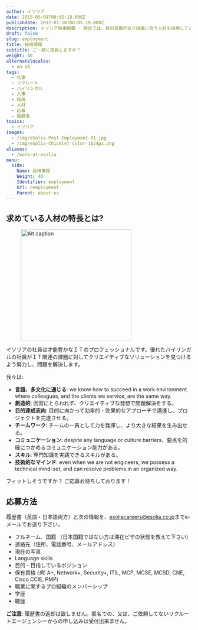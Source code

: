```yaml
---
author: イソリア
date: 2015-05-09T00:05:19.000Z
publishdate: 2012-01-10T00:05:19.000Z
description: イソリア採用情報 - 弊社では、目的意識があり組織に合う人材を採用しています。ぜひお問い合わせください。
draft: false
slug: employment
title: 採用情報
subtitle: ご一緒に成長しますか？
weight: 40
alternatelocales:
  - en-US
tags:
  - 仕事
  - リクルート
  - バイリンガル
  - 人事
  - 採用
  - 人材
  - 応募
  - 履歴書
topics:
  - イソリア
images:
  - /img/eSolia-Post-Employment-01.jpg
  - /img/eSolia-Chicklet-Color-1024px.png
aliases:
  - /work-at-esolia
menu:
  side:
    Name: 採用情報
    Weight: 40
    Identifier: employment
    Url: /employment
    Parent: about-us
---
```


## 求めている人材の特長とは?

<figure class="image-container">
<img class="materialboxed right responsive-img z-depth-1" width="300" data-caption="Team eSolia" alt="Alt caption" src="/img/eSolia-Post-Employment-01.jpg" >
</figure>

イソリアの社員は才能豊かなＩＴのプロフェッショナルです。優れたバイリンガルの社員がＩＴ関連の課題に対してクリエイティブなソリューションを見つけるよう努力し、問題を解決します。

我々は:

* **言語、多文化に通じる**: we know how to succeed in a work environment where colleagues, and the clients we service, are the same way.
* **創造的**: 因習にとらわれず、クリエイティブな発想で問題解決をする。
* **目的達成志向**: 目的に向かって効率的・効果的なアプローチで邁進し、プロジェクトを完遂させる。
* **チームワーク**: チームの一員として力を発揮し、より大きな結果を生み出せる。
* **コミュニケーション**: despite any language or culture barriers、要点を的確につかめるコミュニケーション能力がある。
* **スキル**: 専門知識を実践できるスキルがある。
* **技術的なマインド**: even when we are not engineers, we possess a technical mind-set, and can resolve problems in an organized way.

フィットしそうですか？ ご応募お待ちしております！

## 応募方法

履歴書（英語・日本語両方）と次の情報を、<esoliacareers@esolia.co.jp>までe-メールでお送り下さい。

* フルネーム、国籍 （日本国籍ではない方は滞在ビザの状態を教えて下さい）
* 連絡先（住所、電話番号、メールアドレス）
* 現在の写真
* Language skills
* 目的・目指しているポジション
* 保有資格 (_例:_ A+, Network+, Security+, ITIL, MCP, MCSE, MCSD, CNE, Cisco CCIE, PMP)
* 職業に関するプロ組織のメンバーシップ
* 学歴
* 職歴

<span class="red-text text-darken-4"><strong>ご注意</strong></span>: 履歴書の返却は致しません。匿名での、又は、ご依頼してないリクルートエージェンシーからの申し込みは受付出来ません。

